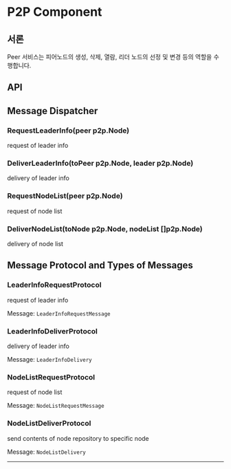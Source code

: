 # P2P Component
## 서론
Peer 서비스는 피어노드의 생성, 삭제, 열람, 리더 노드의 선정 및 변경 등의 역할을 수행합니다.

## API

## Message Dispatcher

### RequestLeaderInfo(peer p2p.Node)
request of leader info

### DeliverLeaderInfo(toPeer p2p.Node, leader p2p.Node)
delivery of leader info

### RequestNodeList(peer p2p.Node)
request of node list

### DeliverNodeList(toNode p2p.Node, nodeList []p2p.Node)
delivery of node list




## Message Protocol and Types of Messages

### LeaderInfoRequestProtocol
request of leader info

Message: `LeaderInfoRequestMessage`

### LeaderInfoDeliverProtocol
delivery of leader info

Message: `LeaderInfoDelivery`

### NodeListRequestProtocol
request of node list

Message: `NodeListRequestMessage`

### NodeListDeliverProtocol
send contents of node repository to specific node

Message: `NodeListDelivery`










---
